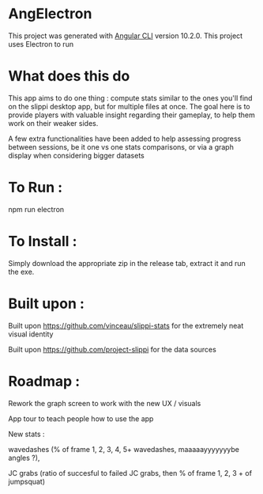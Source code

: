 # AngElectron

This project was generated with [Angular CLI](https://github.com/angular/angular-cli) version 10.2.0.
This project uses Electron to run

# What does this do
This app aims to do one thing : compute stats similar to the ones you'll find on the slippi desktop app, but for multiple files at once.
The goal here is to provide players with valuable insight regarding their gameplay, to help them work on their weaker sides.

A few extra functionalities have been added to help assessing progress between sessions, be it one vs one stats comparisons, or via a graph display when considering bigger datasets

# To Run : 

npm run electron

# To Install : 

Simply download the appropriate zip in the release tab, extract it and run the exe.

# Built upon :

Built upon https://github.com/vinceau/slippi-stats for the extremely neat visual identity

Built upon https://github.com/project-slippi for the data sources

# Roadmap :

Rework the graph screen to work with the new UX / visuals

App tour to teach people how to use the app

New stats : 

wavedashes (% of frame 1, 2, 3, 4, 5+ wavedashes, maaaaayyyyyyybe angles ?), 

JC grabs (ratio of succesful to failed JC grabs, then % of frame 1, 2, 3 + of jumpsquat)
